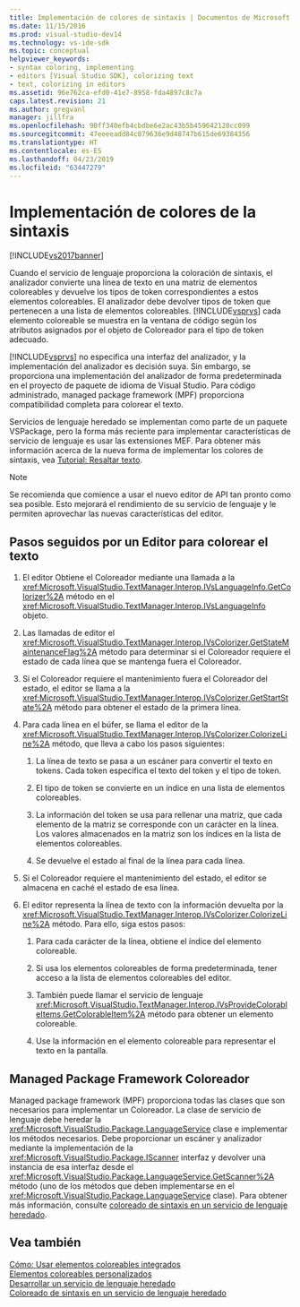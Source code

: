 ```yaml
---
title: Implementación de colores de sintaxis | Documentos de Microsoft
ms.date: 11/15/2016
ms.prod: visual-studio-dev14
ms.technology: vs-ide-sdk
ms.topic: conceptual
helpviewer_keywords:
- syntax coloring, implementing
- editors [Visual Studio SDK], colorizing text
- text, colorizing in editors
ms.assetid: 96e762ca-efd0-41e7-8958-fda4897c8c7a
caps.latest.revision: 21
ms.author: gregvanl
manager: jillfra
ms.openlocfilehash: 90ff340efb4cbdbe6e2ac43b5b459642120cc099
ms.sourcegitcommit: 47eeeeadd84c879636e9d48747b615de69384356
ms.translationtype: HT
ms.contentlocale: es-ES
ms.lasthandoff: 04/23/2019
ms.locfileid: "63447279"
---
```

# <a name="implementing-syntax-coloring"></a>Implementación de colores de la sintaxis
[!INCLUDE[vs2017banner](../../includes/vs2017banner.md)]

Cuando el servicio de lenguaje proporciona la coloración de sintaxis, el analizador convierte una línea de texto en una matriz de elementos coloreables y devuelve los tipos de token correspondientes a estos elementos coloreables. El analizador debe devolver tipos de token que pertenecen a una lista de elementos coloreables. [!INCLUDE[vsprvs](../../includes/vsprvs-md.md)] cada elemento coloreable se muestra en la ventana de código según los atributos asignados por el objeto de Coloreador para el tipo de token adecuado.  
  
 [!INCLUDE[vsprvs](../../includes/vsprvs-md.md)] no especifica una interfaz del analizador, y la implementación del analizador es decisión suya. Sin embargo, se proporciona una implementación del analizador de forma predeterminada en el proyecto de paquete de idioma de Visual Studio. Para código administrado, managed package framework (MPF) proporciona compatibilidad completa para colorear el texto.  
  
 Servicios de lenguaje heredado se implementan como parte de un paquete VSPackage, pero la forma más reciente para implementar características de servicio de lenguaje es usar las extensiones MEF. Para obtener más información acerca de la nueva forma de implementar los colores de sintaxis, vea [Tutorial: Resaltar texto](../../extensibility/walkthrough-highlighting-text.md).  
  
> [!NOTE]
> Se recomienda que comience a usar el nuevo editor de API tan pronto como sea posible. Esto mejorará el rendimiento de su servicio de lenguaje y le permiten aprovechar las nuevas características del editor.  
  
## <a name="steps-followed-by-an-editor-to-colorize-text"></a>Pasos seguidos por un Editor para colorear el texto  
  
1. El editor Obtiene el Coloreador mediante una llamada a la <xref:Microsoft.VisualStudio.TextManager.Interop.IVsLanguageInfo.GetColorizer%2A> método en el <xref:Microsoft.VisualStudio.TextManager.Interop.IVsLanguageInfo> objeto.  
  
2. Las llamadas de editor el <xref:Microsoft.VisualStudio.TextManager.Interop.IVsColorizer.GetStateMaintenanceFlag%2A> método para determinar si el Coloreador requiere el estado de cada línea que se mantenga fuera el Coloreador.  
  
3. Si el Coloreador requiere el mantenimiento fuera el Coloreador del estado, el editor se llama a la <xref:Microsoft.VisualStudio.TextManager.Interop.IVsColorizer.GetStartState%2A> método para obtener el estado de la primera línea.  
  
4. Para cada línea en el búfer, se llama el editor de la <xref:Microsoft.VisualStudio.TextManager.Interop.IVsColorizer.ColorizeLine%2A> método, que lleva a cabo los pasos siguientes:  
  
    1. La línea de texto se pasa a un escáner para convertir el texto en tokens. Cada token especifica el texto del token y el tipo de token.  
  
    2. El tipo de token se convierte en un índice en una lista de elementos coloreables.  
  
    3. La información del token se usa para rellenar una matriz, que cada elemento de la matriz se corresponde con un carácter en la línea. Los valores almacenados en la matriz son los índices en la lista de elementos coloreables.  
  
    4. Se devuelve el estado al final de la línea para cada línea.  
  
5. Si el Coloreador requiere el mantenimiento del estado, el editor se almacena en caché el estado de esa línea.  
  
6. El editor representa la línea de texto con la información devuelta por la <xref:Microsoft.VisualStudio.TextManager.Interop.IVsColorizer.ColorizeLine%2A> método. Para ello, siga estos pasos:  
  
    1. Para cada carácter de la línea, obtiene el índice del elemento coloreable.  
  
    2. Si usa los elementos coloreables de forma predeterminada, tener acceso a la lista de elementos coloreables del editor.  
  
    3. También puede llamar el servicio de lenguaje <xref:Microsoft.VisualStudio.TextManager.Interop.IVsProvideColorableItems.GetColorableItem%2A> método para obtener un elemento coloreable.  
  
    4. Use la información en el elemento coloreable para representar el texto en la pantalla.  
  
## <a name="managed-package-framework-colorizer"></a>Managed Package Framework Coloreador  
 Managed package framework (MPF) proporciona todas las clases que son necesarios para implementar un Coloreador. La clase de servicio de lenguaje debe heredar la <xref:Microsoft.VisualStudio.Package.LanguageService> clase e implementar los métodos necesarios. Debe proporcionar un escáner y analizador mediante la implementación de la <xref:Microsoft.VisualStudio.Package.IScanner> interfaz y devolver una instancia de esa interfaz desde el <xref:Microsoft.VisualStudio.Package.LanguageService.GetScanner%2A> método (uno de los métodos que deben implementarse en el <xref:Microsoft.VisualStudio.Package.LanguageService> clase). Para obtener más información, consulte [coloreado de sintaxis en un servicio de lenguaje heredado](../../extensibility/internals/syntax-colorizing-in-a-legacy-language-service.md).  
  
## <a name="see-also"></a>Vea también  
 [Cómo: Usar elementos coloreables integrados](../../extensibility/internals/how-to-use-built-in-colorable-items.md)   
 [Elementos coloreables personalizados](../../extensibility/internals/custom-colorable-items.md)   
 [Desarrollar un servicio de lenguaje heredado](../../extensibility/internals/developing-a-legacy-language-service.md)   
 [Coloreado de sintaxis en un servicio de lenguaje heredado](../../extensibility/internals/syntax-colorizing-in-a-legacy-language-service.md)
